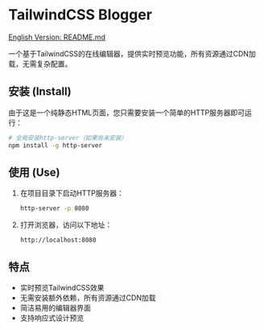 # TailwindCSS Blogger

[English Version: README.md](README.md)

一个基于TailwindCSS的在线编辑器，提供实时预览功能，所有资源通过CDN加载，无需复杂配置。

## 安装 (Install)

由于这是一个纯静态HTML页面，您只需要安装一个简单的HTTP服务器即可运行：

```bash
# 全局安装http-server（如果尚未安装）
npm install -g http-server
```

## 使用 (Use)

1. 在项目目录下启动HTTP服务器：
   ```bash
   http-server -p 8080
   ```

2. 打开浏览器，访问以下地址：
   ```
   http://localhost:8080
   ```

## 特点
- 实时预览TailwindCSS效果
- 无需安装额外依赖，所有资源通过CDN加载
- 简洁易用的编辑器界面
- 支持响应式设计预览